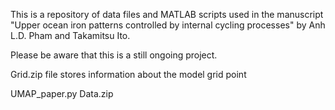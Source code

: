 This is a repository of data files and MATLAB scripts used in the manuscript "Upper ocean iron patterns controlled by internal cycling processes" by Anh L.D. Pham and Takamitsu Ito. 

Please be aware that this is a still ongoing project.

Grid.zip file stores information about the model grid point



UMAP_paper.py
Data.zip
